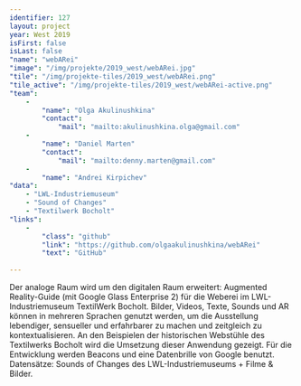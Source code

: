 ```yaml
---
identifier: 127
layout: project
year: West 2019
isFirst: false
isLast: false
"name": "webARei"
"image": "/img/projekte/2019_west/webARei.jpg"
"tile": "/img/projekte-tiles/2019_west/webARei.png"
"tile_active": "/img/projekte-tiles/2019_west/webARei-active.png"
"team":
    -
        "name": "Olga Akulinushkina"
        "contact":
            "mail": "mailto:akulinushkina.olga@gmail.com"
    -
        "name": "Daniel Marten"
        "contact":
            "mail": "mailto:denny.marten@gmail.com"
    -
        "name": "Andrei Kirpichev"
"data":
    - "LWL-Industriemuseum"
    - "Sound of Changes"
    - "Textilwerk Bocholt"
"links":
    -
        "class": "github"
        "link": "https://github.com/olgaakulinushkina/webARei"
        "text": "GitHub"
           
---
```

Der analoge Raum wird um den digitalen Raum erweitert: Augmented Reality-Guide (mit Google Glass Enterprise 2) für die Weberei im LWL-Industriemuseum TextilWerk Bocholt. Bilder, Videos, Texte, Sounds und AR können in mehreren Sprachen genutzt werden, um die Ausstellung lebendiger, sensueller und erfahrbarer zu machen und zeitgleich zu kontextualisieren. An den Beispielen der historischen Webstühle des Textilwerks Bocholt wird die Umsetzung dieser Anwendung gezeigt. Für die Entwicklung werden Beacons und eine Datenbrille von Google benutzt. Datensätze: Sounds of Changes des LWL-Industriemuseums + Filme & Bilder.